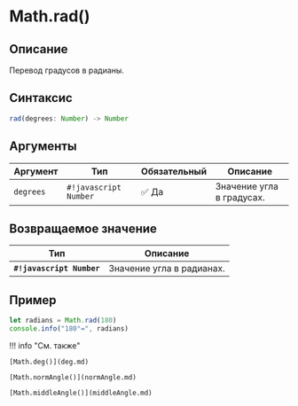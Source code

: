 # Math.rad()

## Описание
Перевод градусов в радианы.

## Синтаксис
```javascript
rad(degrees: Number) -> Number
``` 

## Аргументы

| Аргумент    | Тип      | Обязательный | Описание                     |
|-------------|----------|--------------|------------------------------|
| `degrees`   | `#!javascript Number` | :white_check_mark: Да         | Значение угла в градусах.    |

## Возвращаемое значение

| Тип      | Описание                                      |
|----------|-----------------------------------------------|
| **`#!javascript Number`** | Значение угла в радианах.  |

## Пример
``` javascript linenums="1"
let radians = Math.rad(180)
console.info("180°=", radians)
``` 

!!! info "См. также"

    [Math.deg()](deg.md)

    [Math.normAngle()](normAngle.md)
    
    [Math.middleAngle()](middleAngle.md)

